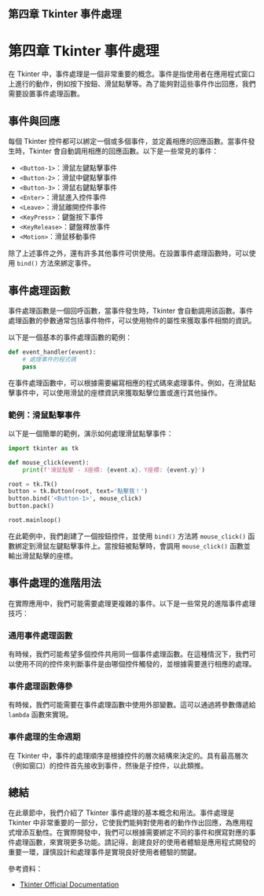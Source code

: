 ## 第四章 Tkinter 事件處理

# 第四章 Tkinter 事件處理

在 Tkinter 中，事件處理是一個非常重要的概念。事件是指使用者在應用程式窗口上進行的動作，例如按下按鈕、滑鼠點擊等。為了能夠對這些事件作出回應，我們需要設置事件處理函數。

## 事件與回應

每個 Tkinter 控件都可以綁定一個或多個事件，並定義相應的回應函數。當事件發生時，Tkinter 會自動調用相應的回應函數。以下是一些常見的事件：

- `<Button-1>`：滑鼠左鍵點擊事件
- `<Button-2>`：滑鼠中鍵點擊事件
- `<Button-3>`：滑鼠右鍵點擊事件
- `<Enter>`：滑鼠進入控件事件
- `<Leave>`：滑鼠離開控件事件
- `<KeyPress>`：鍵盤按下事件
- `<KeyRelease>`：鍵盤釋放事件
- `<Motion>`：滑鼠移動事件

除了上述事件之外，還有許多其他事件可供使用。在設置事件處理函數時，可以使用 `bind()` 方法來綁定事件。

## 事件處理函數

事件處理函數是一個回呼函數，當事件發生時，Tkinter 會自動調用該函數。事件處理函數的參數通常包括事件物件，可以使用物件的屬性來獲取事件相關的資訊。

以下是一個基本的事件處理函數的範例：

```python
def event_handler(event):
    # 處理事件的程式碼
    pass
```

在事件處理函數中，可以根據需要編寫相應的程式碼來處理事件。例如，在滑鼠點擊事件中，可以使用滑鼠的座標資訊來獲取點擊位置或進行其他操作。

### 範例：滑鼠點擊事件

以下是一個簡單的範例，演示如何處理滑鼠點擊事件：

```python
import tkinter as tk

def mouse_click(event):
    print(f'滑鼠點擊 - X座標: {event.x}，Y座標: {event.y}')

root = tk.Tk()
button = tk.Button(root, text='點擊我！')
button.bind('<Button-1>', mouse_click)
button.pack()

root.mainloop()
```

在此範例中，我們創建了一個按鈕控件，並使用 `bind()` 方法將 `mouse_click()` 函數綁定到滑鼠左鍵點擊事件上。當按鈕被點擊時，會調用 `mouse_click()` 函數並輸出滑鼠點擊的座標。

## 事件處理的進階用法

在實際應用中，我們可能需要處理更複雜的事件。以下是一些常見的進階事件處理技巧：

### 通用事件處理函數

有時候，我們可能希望多個控件共用同一個事件處理函數。在這種情況下，我們可以使用不同的控件來判斷事件是由哪個控件觸發的，並根據需要進行相應的處理。

### 事件處理函數傳參

有時候，我們可能需要在事件處理函數中使用外部變數。這可以通過將參數傳遞給 `lambda` 函數來實現。

### 事件處理的生命週期

在 Tkinter 中，事件的處理順序是根據控件的層次結構來決定的。具有最高層次（例如窗口）的控件首先接收到事件，然後是子控件，以此類推。

## 總結

在此章節中，我們介紹了 Tkinter 事件處理的基本概念和用法。事件處理是 Tkinter 中非常重要的一部分，它使我們能夠對使用者的動作作出回應，為應用程式增添互動性。在實際開發中，我們可以根據需要綁定不同的事件和撰寫對應的事件處理函數，來實現更多功能。請記得，創建良好的使用者體驗是應用程式開發的重要一環，謹慎設計和處理事件是實現良好使用者體驗的關鍵。

參考資料：
- [Tkinter Official Documentation](https://docs.python.org/3/library/tkinter.html)